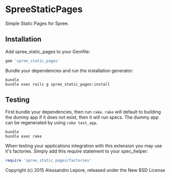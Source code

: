 SpreeStaticPages
================

Simple Static Pages for Spree.

Installation
------------

Add spree_static_pages to your Gemfile:

```ruby
gem 'spree_static_pages'
```

Bundle your dependencies and run the installation generator:

```shell
bundle
bundle exec rails g spree_static_pages:install
```

Testing
-------

First bundle your dependencies, then run `rake`. `rake` will default to building the dummy app if it does not exist, then it will run specs. The dummy app can be regenerated by using `rake test_app`.

```shell
bundle
bundle exec rake
```

When testing your applications integration with this extension you may use it's factories.
Simply add this require statement to your spec_helper:

```ruby
require 'spree_static_pages/factories'
```

Copyright (c) 2015 Alessandro Lepore, released under the New BSD License
